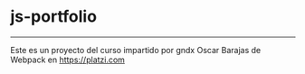 # js-portfolio
---
Este es un proyecto del curso impartido por gndx Oscar Barajas de Webpack en https://platzi.com